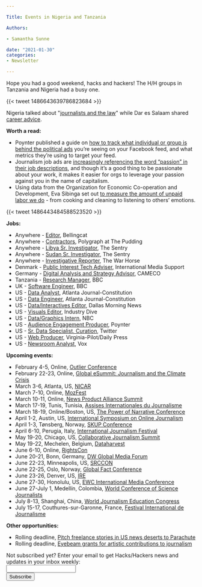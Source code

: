 ```yaml
---

Title: Events in Nigeria and Tanzania

Authors: 

- Samantha Sunne

date: "2021-01-30" 
categories: 
- Newsletter 

---
```


Hope you had a good weekend, hacks and hackers! The H/H groups in Tanzania and Nigeria had a busy one.

{{< tweet 1486643639786823684 >}}

Nigeria talked about "[journalists and the law](https://www.facebook.com/events/2510935772372933)" while Dar es Salaam shared [career advice](https://twitter.com/zahratunda/status/1486643639786823684).

**Worth a read:**



* Poynter published a guide on [how to track what individual or group is behind the political ads](https://www.poynter.org/fact-checking/2022/facebook-political-ads-targeting/) you’re seeing on your Facebook feed, and what metrics they’re using to target your feed.
* Journalism job ads are [increasingly referencing the word “passion” in their job descriptions](https://www.niemanlab.org/2022/01/are-you-passionate-about-journalism-job-ads-and-hiring-editors-sure-want-you-to-be/), and though it’s a good thing to be passionate about your work, it makes it easier for orgs to leverage your passion against you in the name of capitalism.
* Using data from the Organization for Economic Co-operation and Development, Eva Sibinga set out [to measure the amount of unpaid labor we do](https://nightingaledvs.com/spotlight-how-do-we-measure-unpaid-labor/) - from cooking and cleaning to listening to others’ emotions. 

{{< tweet 1486443484588523520 >}}

**Jobs:**



* Anywhere - [Editor](https://www.bellingcat.com/bellingcat-is-hiring-editor/), Bellingcat
* Anywhere - [Contractors](https://docs.google.com/forms/d/e/1FAIpQLSc2bDsnaumU4_zH32TVkaxR6FWVALfF2P5S72K1djK4mwGKmw/viewform), Polygraph at The Pudding
* Anywhere - [Libya Sr. Investigator](https://thesentry.org/jobs/libya-senior-investigator/), The Sentry
* Anywhere - [Sudan Sr. Investigator](https://thesentry.org/jobs/sudan-senior-investigator/), The Sentry
* Anywhere - [Investigative Reporter](https://thewarhorse.org/careers-investigative-reporter/), The War Horse
* Denmark - [Public Interest Tech Adviser](https://candidate.hr-manager.net/ApplicationInit.aspx?cid=1825&ProjectId=143707&DepartmentId=18964&MediaId=5&SkipAdvertisement=False), International Media Support
* Germany - [Digital Analysis and Strategy Advisor](https://www.agiamondo.de/en/applicants/job-market/job/advisor-for-digital-analysis-and-strategy-m-f-d-aachen-germany), CAMECO
* Tanzania - [Research Manager](https://www.bbc.co.uk/mediaaction/jobs/research-manager-tanzania-jan-2022/), BBC
* UK - [Software Engineer](https://careerssearch.bbc.co.uk/jobs/job/Software-Engineer-Americas-Hub/57893), BBC
* US - [Data Analyst](https://jobs.coxenterprises.com/job/14326188/data-analyst-atlanta-ga/), Atlanta Journal-Constitution
* US - [Data Engineer](https://jobs.coxenterprises.com/job/14326187/data-engineer-atlanta-ga/), Atlanta Journal-Constitution
* US - [Data/Interactives Editor](https://ahbelo.mua.hrdepartment.com/hr/ats/Posting/view/1679), Dallas Morning News
* US - [Visuals Editor](https://jobs.lever.co/industrydive/ec1ba693-335a-486f-805f-a65de54f3cc3), Industry Dive
* US - [Data/Graphics Intern](https://gist.github.com/freejoe76/569d08fd4f41da646cec06883a4d559c), NBC
* US - [Audience Engagement Producer](https://poynter.thejobnetwork.com/Job/513356881/audience-engagement-specialist-job-in-saint-petersburg-fl-33701), Poynter
* US - [Sr. Data Specialist, Curation](https://careers.twitter.com/en/work-for-twitter/202111/b2fff9b9-2b29-4ba0-89c0-b0dad0a531db/539b9ae4-13ca-4b3e-bc86-5884000966d0.html/sr-data-specialist-curation-remote.html), Twitter
* US - [Web Producer](https://www.journalismjobs.com/1672295-web-producer-virginian-pilotdaily-press), Virginia-Pilot/Daily Press
* US - [Newsroom Analyst](https://boards.greenhouse.io/voxmedia/jobs/3835700?gh_jid=3835700), Vox

**Upcoming events:**



* February 4-5, Online, [Outlier Conference](https://outlierconf.com/)
* February 22-23, Online, [Global eSummit: Journalism and the Climate Crisis](https://wan-ifra.org/events/global-esummit-journalism-and-the-climate-crisis/)
* March 3-6, Atlanta, US, [NICAR](https://www.ire.org/submit-your-ideas-for-nicar22-and-sign-up-for-conference-emails/)
* March 7-10, Online, [MozFest](mozillafestival.org/en/)
* March 10-11, Online, [News Product Alliance Summit](https://newsproduct.org/summit)
* March 17-19, Tunis, Tunisia, [Assises Internationales du Journalisme](https://www.journalisme.com/les-assises-tunis-2021/rendez-vous-les-17-18-et-19-mars-2022-a-tunis/)
* March 18-19, Online/Boston, US, [The Power of Narrative Conference](https://combeyond.bu.edu/workshop/the-power-of-narrative-conference/)
* April 1-2, Austin, US, [International Symposium on Online Journalism](https://isoj.org/)
* April 1-3, Tønsberg, Norway, [SKUP Conference](https://www.skup.no/2021/11/merk-deg-disse-datoene)
* April 6-10, Perugia, Italy, [International Journalism Festival](https://www.journalismfestival.com/)
* May 19-20, Chicago, US, [Collaborative Journalism Summit](https://collaborativejournalism.org/cjs2022/)
* May 19-22, Mechelen, Belgium, [Dataharvest](https://dataharvest.eu/)
* June 6-10, Online, [RightsCon](https://www.rightscon.org/)
* June 20-21, Bonn, Germany, [DW Global Media Forum](https://www.dw.com/en/shaping-tomorrow-now/a-59407905)
* June 22-23, Minneapolis, US, [SRCCON](https://srccon.org)
* June 22-25, Oslo, Norway, [Global Fact Conference](https://www.poynter.org/fact-checking/2021/fact-checkers-will-meet-oslo-for-the-first-in-person-global-fact-conference-in-two-years/)
* June 23-26, Denver, US, [IRE](https://www.ire.org/training/conferences/)
* June 27-30, Honolulu, US, [EWC International Media Conference](https://www.eastwestcenter.org/professional-development/seminars-journalism-programs/ewc-international-media-conference)
* June 27-July 1, Medellín, Colombia, [World Conference of Science Journalists](https://wfsj.org/world-conference-on-science-journalists/)
* July 8-13, Shanghai, China, [World Journalism Education Congress](https://wjec.net/china-to-host-2022-world-journalism-education-congress/)
* July 15-17, Couthures-sur-Garonne, France, [Festival International de Journalisme](https://festivalinternationaldejournalisme.com/)

**Other opportunities:**



* Rolling deadline, [Pitch freelance stories in US news deserts to Parachute](https://parachutemagazine.com/)
* Rolling deadline, [Eyebeam grants for artistic contributions to journalism](https://www.eyebeam.org/eyebeam-center-for-the-future-of-journalism/)

<div id="mc_embed_signup"><form id="mc-embedded-subscribe-form" class="validate" action="//hackshackers.us1.list-manage.com/subscribe/post?u=c56f2e53d5ed6ef87f8aaa75c&amp;id=fb2bc6f10b" method="post" name="mc-embedded-subscribe-form" novalidate="" target="_blank">

<div id="mc_embed_signup_scroll">

<div class="mc-field-group"><label for="mce-EMAIL">Not subscribed yet? Enter your email to get Hacks/Hackers news and updates in your inbox weekly:  </label></div>

<div class="mc-field-group"><input id="mce-EMAIL" class="required email" name="EMAIL" type="email" value="" /></div>

<!-- real people should not fill this in and expect good things - do not remove this or risk form bot signups-->

<div style="position: absolute; left: -5000px;"><input tabindex="-1" name="b_c56f2e53d5ed6ef87f8aaa75c_fb2bc6f10b" type="text" value="" /></div>

<div class="clear"><input id="mc-embedded-subscribe" class="button" name="subscribe" type="submit" value="Subscribe" /></div>

</div>

</form></div>

<!--End mc_embed_signup-->

<meta name="twitter:card" content="summary">

<meta name="twitter:image:src" content="https://hackshackers.com/content-images/about/hackshackers_logomark.png">
